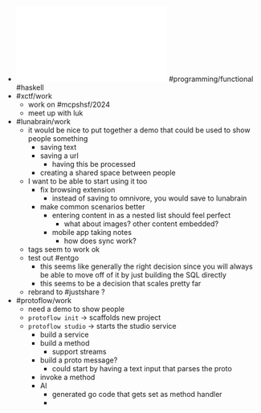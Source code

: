 - ![A Type of Programming Draft Dec 8.pdf](../assets/A_Type_of_Programming_Draft_Dec_8_1702169465977_0.pdf) #programming/functional #haskell
- #xctf/work
	- work on #mcpshsf/2024
	- meet up with luk
- #lunabrain/work
	- it would be nice to put together a demo that could be used to show people something
		- saving text
		- saving a url
			- having this be processed
		- creating a shared space between people
	- I want to be able to start using it too
		- fix browsing extension
			- instead of saving to omnivore, you would save to lunabrain
		- make common scenarios better
			- entering content in as a nested list should feel perfect
				- what about images? other content embedded?
			- mobile app taking notes
				- how does sync work?
	- tags seem to work ok
	- test out #entgo
		- this seems like generally the right decision since you will always be able to move off of it by just building the SQL directly
		- this seems to be a decision that scales pretty far
	- rebrand to #justshare ?
- #protoflow/work
	- need a demo to show people
	- `protoflow init` -> scaffolds new project
	- `protoflow studio` -> starts the studio service
		- build a service
		- build a method
			- support streams
		- build a proto message?
			- could start by having a text input that parses the proto
		- invoke a method
		- AI
			- generated go code that gets set as method handler
			-